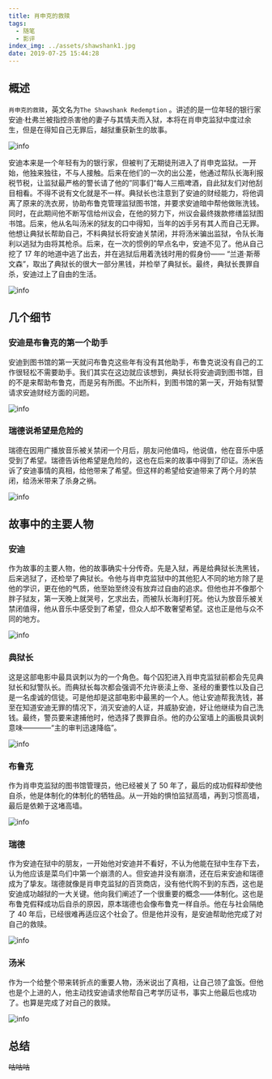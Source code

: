 ```yaml
---
title: 肖申克的救赎
tags:
  - 随笔
  - 影评
index_img: ../assets/shawshank1.jpg
date: 2019-07-25 15:44:28
---
```


## 概述

`肖申克的救赎`，英文名为`The Shawshank Redemption` 。讲述的是一位年轻的银行家安迪·杜弗兰被指控杀害他的妻子与其情夫而入狱，本将在肖申克监狱中度过余生，但是在得知自己无罪后，越狱重获新生的故事。

![info](../assets/shawshank1.jpg)

安迪本来是一个年轻有为的银行家，但被判了无期徒刑进入了肖申克监狱。一开始，他独来独往，不与人接触。后来在他们的一次的出公差，他通过帮队长海利报税节税，让监狱最严格的警长请了他的”同事们“每人三瓶啤酒，自此狱友们对他刮目相看。不得不说有文化就是不一样。典狱长也注意到了安迪的财经能力，将他调离了原来的洗衣房，协助布鲁克管理监狱图书馆，并要求安迪暗中帮他做账洗钱。同时，在此期间他不断写信给州议会，在他的努力下，州议会最终拨款修缮监狱图书馆。后来，他从名叫汤米的狱友的口中得知，当年的凶手另有其人而自己无罪。他想让典狱长帮助自己，不料典狱长将安迪关禁闭，并将汤米骗出监狱，令队长海利以逃狱为由将其枪杀。后来，在一次的惯例的早点名中，安迪不见了。他从自己挖了 17 年的地道中逃了出去，并在逃狱后用着洗钱时用的假身份—— “兰道·斯蒂文森”，取出了典狱长的很大一部分黑钱，并检举了典狱长。最终，典狱长畏罪自杀，安迪过上了自由的生活。

![info](../assets/shawshank2.jpg)

## 几个细节

### 安迪是布鲁克的第一个助手

安迪到图书馆的第一天就问布鲁克这些年有没有其他助手，布鲁克说没有自己的工作很轻松不需要助手。我们其实在这边就应该想到，典狱长将安迪调到图书馆，目的不是来帮助布鲁克，而是另有所图。不出所料，到图书馆的第一天，开始有狱警请求安迪财经方面的问题。

![info](../assets/shawshank3.jpg)

### 瑞德说希望是危险的

瑞德在因用广播放音乐被关禁闭一个月后，朋友问他值吗，他说值，他在音乐中感受到了希望。瑞德告诉他希望是危险的，这也在后来的故事中得到了印证。汤米告诉了安迪事情的真相，给他带来了希望。但这样的希望给安迪带来了两个月的禁闭，给汤米带来了杀身之祸。

![info](../assets/shawshank4.jpg)

## 故事中的主要人物

### 安迪

作为故事的主要人物，他的故事确实十分传奇。先是入狱，再是给典狱长洗黑钱，后来逃狱了，还检举了典狱长。令他与肖申克监狱中的其他犯人不同的地方除了是他的学识，更在他的气质，他至始至终没有放弃过自由的追求。但他也并不像那个胖子狱友，第一天晚上就哭号，乞求出去，而被队长海利打死。他认为放音乐被关禁闭值得，他从音乐中感受到了希望，但众人却不敢奢望希望。这也正是他与众不同的地方。

![info](../assets/shawshank5.jpg)

### 典狱长

这是这部电影中最具讽刺以为的一个角色。每个囚犯进入肖申克监狱前都会先见典狱长和狱警队长。而典狱长每次都会强调不允许亵渎上帝、圣经的重要性以及自己是一名虔诚的信徒。可是他却是这部电影中最黑的一个人。他让安迪帮我洗钱，甚至在知道安迪无罪的情况下，消灭安迪的人证，并威胁安迪，好让他继续为自己洗钱。最终，警员要来逮捕他时，他选择了畏罪自杀。他的办公室墙上的画极具讽刺意味————“主的审判迅速降临”。

![info](../assets/shawshank7.jpg)

### 布鲁克

作为肖申克监狱的图书馆管理员，他已经被关了 50 年了，最后的成功假释却使他自杀，他是体制化的体制化的牺牲品。从一开始的惧怕监狱高墙，再到习惯高墙，最后是依赖于这堵高墙。

![info](../assets/shawshank8.jpg)

### 瑞德

作为安迪在狱中的朋友，一开始他对安迪并不看好，不认为他能在狱中生存下去，认为他应该是菜鸟们中第一个崩溃的人。但安迪并没有崩溃，还在后来安迪和瑞德成为了挚友。瑞德就像是肖申克监狱的百货商店，没有他代购不到的东西，这也是安迪成功越狱的一大关键。他向我们阐述了一个很重要的概念——体制化。这也是布鲁克假释成功后自杀的原因，原本瑞德也会像布鲁克一样自杀。他在与社会隔绝了 40 年后，已经很难再适应这个社会了。但是他并没有，是安迪帮助他完成了对自己的救赎。

![info](../assets/shawshank6.jpg)

### 汤米

作为一个给整个带来转折点的重要人物，汤米说出了真相，让自己领了盒饭。但他也是个上进的人，他主动找安迪请求他帮自己考学历证书，事实上他最后也成功了。也算是完成了对自己的救赎。

![info](../assets/shawshank9.jpg)

## 总结

~~咕咕咕~~
